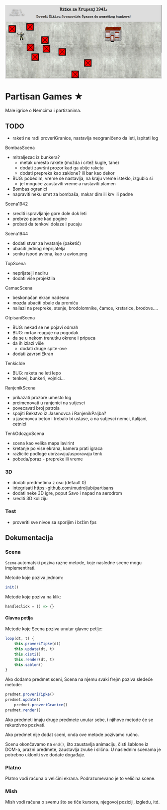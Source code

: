 [![](screen.png)](https:-mudroljub.github.io/igrica-partizani/)

# Partisan Games ★

Male igrice o Nemcima i partizanima.

## TODO

- raketi ne radi proveriGranice, nastavlja neograničeno da leti, ispitati log

BombasScena
- mitraljezac iz bunkera?
    - metak umesto rakete (možda i crtež kugle, tane)
    - dodati završni prozor kad ga ubije raketa
    - dodati prepreka kao zaklone? ili bar kao dekor
- BUG: pobedim, vreme se nastavlja, na kraju vreme isteklo, izgubio si
    - jel moguće zaustaviti vreme a nastaviti plamen
- Bombas ogranici
- napraviti neku smrt za bombaša, makar dim ili krv ili padne

Scena1942
- srediti ispravljanje gore dole dok leti
- prebrzo padne kad pogine
- probati da tenkovi dolaze i pucaju

Scena1944
- dodati stvar za hvatanje (paketić)
- ubaciti jednog neprijatelja
- senku ispod aviona, kao u avion.png

TopScena
- neprijatelji nadiru
- dodati više projektila

CamacScena
- beskonačan ekran nadesno
- mozda ubaciti obale da promiču
- nailazi na prepreke, stenje, brodolomnike, čamce, krstarice, brodove....

OtpisaniScena
- BUG: nekad se ne pojavi odmah
- BUG: mrtav reaguje na pogodak
- da se u nekom trenutku okrene i pripuca
- da ih izlazi više
    - dodati druge spite-ove
- dodati zavrsniEkran

TenkicIde
- BUG: raketa ne leti lepo
- tenkovi, bunkeri, vojnici...

RanjenikScena
- prikazati prozore umesto log
- preimenovati u ranjenici na sutjesci
- povecavati broj patrola
- spojiti Bekstvo iz Jasenovca i RanjenikPaljba?
- u jasenovcu beton i trebalo bi ustase, a na sutjesci nemci, italijani, cetnici

TenkOdozgoScena
- scena kao velika mapa lavirint
- kretanje po vise ekrana, kamera prati igraca
- razlicite podloge ubrzavaju/usporavaju tenk
- pobeda/poraz - prepreke ili vreme

### 3D
- dodati predmetima z osu (default 0)
- integrisati https:-github.com/mudroljub/partisans
- dodati neke 3D igre, poput Savo i napad na aerodrom
- srediti 3D koliziju

### Test
- proveriti sve nivoe sa sporijim i bržim fps

## Dokumentacija

### Scena

`Scena` automatski poziva razne metode, koje nasledne scene mogu implementirati.

Metode koje poziva jednom:

```js
init()
```

Metode koje poziva na klik:

```js
handleClick = () => {}
```

#### Glavna petlja

Metode koje Scena poziva unutar glavne petlje:

```js
loop(dt, t) {
    this.proveriTipke(dt)
    this.update(dt, t)
    this.cisti()
    this.render(dt, t)
    this.sablon()
}
```

Ako dodamo predmet sceni, Scena na njemu svaki frejm poziva sledeće metode:

```js
predmet.proveriTipke()
predmet.update()
    predmet.proveriGranice()
predmet.render()
```

Ako predmeti imaju druge predmete unutar sebe, i njihove metode će se rekurzivno pozivati.

Ako predmet nije dodat sceni, onda ove metode pozivamo ručno. 

Scenu okončavamo na `end()`, što zaustavlja animaciju, čisti šablone iz DOM-a, prazni predmete, zaustavlja zvuke i slično. U naslednim scenama je potrebno ukloniti sve dodate događaje.

### Platno

Platno vodi računa o veličini ekrana. Podrazumevano je to veličina scene.

### Mish

Mish vodi računa o svemu što se tiče kursora, njegovoj poziciji, izgledu, itd.
